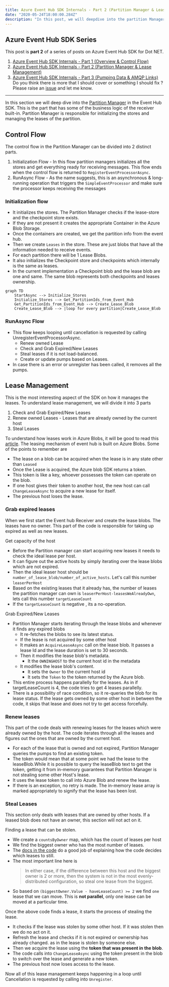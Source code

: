 ```yaml
---
title: Azure Event Hub SDK Internals - Part 2 (Partition Manager & Lease Management)
date: "2020-05-24T18:00:00.284Z"
description: "In this post, we will deepdive into the partition Manager with a special focus on Lease Management"
---
```



## Azure Event Hub SDK Series
This post is **part 2** of a series of posts on Azure Event Hub SDK for Dot NET.
1. [Azure Event Hub SDK Internals - Part 1 (Overview & Control Flow)](https://abhikmitra.github.io/blog/event-hub/)
2. [Azure Event Hub SDK Internals - Part 2 (Partition Manager & Lease Management)](https://abhikmitra.github.io/blog/event-hub-2/)
3. [Azure Event Hub SDK Internals - Part 3 (Pumping Data & AMQP Links)](https://abhikmitra.github.io/blog/event-hub-3/)
Do you think there is more that I should cover or something I should fix ? Please raise an [issue](https://github.com/abhikmitra/blog/issues) and let me know.

---



In this section we will deep dive into the [Partition Manager](https://github.com/Azure/azure-sdk-for-net/blob/5e30a0ca3873d54a310924925e35043dd9f3b6a0/sdk/eventhub/Microsoft.Azure.EventHubs.Processor/src/PartitionManager.cs) in the Event Hub SDK. This is the part that has some of the business logic of the receiver built-in. Partition Manager is responsible for initializing the stores and managing the leases of the partition.

## Control Flow

The control flow in the Partition Manager can be divided into 2 distinct parts.
1. Initialization Flow - In this flow partition managers initializes all the stores and get everything ready for receiving messages. This flow ends when the control flow is returned to `RegisterEventProcessorAsync`.
2. RunAsync Flow - As the name suggests, this is an asynchronous & long-running operation that triggers the `SimpleEventProcessor` and make sure the processor keeps receiving the messages


### Initialization flow

- It initializes the stores. The Partition Manager checks if the lease-store and the checkpoint store exists.
- If they are not present it creates the appropriate Container in the Azure Blob Storage.
- Once the containers are created, we get the partition info from the event hub.
- Then we create `Leases` in the store. These are just blobs that have all the information needed to receive events.
- For each partition there will be 1 Lease Blobs.
- It also initializes the Checkpoint store and checkpoints which internally is the same as leases.
- In the current implementation a Checkpoint blob and the lease blob are one and same. The same blob represents both checkpoints and leases ownership.

```mermaid
graph TD
    StartAsync --> Initialize_Stores
    Initialize_Stores --> Get_PartitionIds_from_Event_Hub
    Get_PartitionIds_from_Event_Hub --> Create_Lease_Blob
    Create_Lease_Blob --> |loop for every partition|Create_Lease_Blob
```

### RunAsync Flow

- This flow keeps looping until cancellation is requested by calling UnregisterEventProcessorAsync.
    - Renew owned Lease
    - Check and Grab Expired/New Leases
    - Steal leases if it is not load-balanced.
    - Create or update pumps based on Leases.
- In case there is an error or unregister has been called, it removes all the pumps.

## Lease Management
This is the most interesting aspect of the SDK on how it manages the leases. To understand lease management, we  will divide it into 3 parts

1. Check and Grab Expired/New Leases
2. Renew owned Leases - Leases that are already owned by the current host
3. Steal Leases

To understand how leases work in Azure Blobs, it will be good to read this [article](https://www.red-gate.com/simple-talk/cloud/platform-as-a-service/azure-blob-storage-part-8-blob-leases/). The leasing mechanism of event hub is built on Azure Blobs.
Some of the points to remember are

- The lease on a blob can be acquired when the lease is in any state other than `Leased`
- Once the Lease is acquired, the Azure blob SDK returns a token.
- This token is like a key, whoever possesses the token can operate on the blob.
- If one host gives their token to another host, the new host can call `ChangeLeaseAsync` to acquire a new lease for itself.
- The previous host loses the lease.

### Grab expired leases

When we first start the Event hub Receiver and create the lease blobs. The leases have no owner. This part of the code is responsible for taking up expired as well as new leases.

Get capacity of the host

- Before the Partition manager can start acquiring new leases it needs to check the ideal lease per host.
- It can figure out the active hosts by simply iterating over the lease blobs which are not expired.
- Then the ideal leaser host should be `number_of_lease_blob/number_of_active_hosts`. Let's call this number `leaserPerHost`
- Based on the existing leases that it already has, the number of leases the partition manager can own is `leaserPerHost-leasesWeAlreadyOwn`, lets call this number `targetLeaseCount`
- If the `targetLeaseCount` is negative , its a no-operation. 

Grab Expired/New Leases
- Partition Manager starts iterating through the lease blobs and whenever it finds any expired blobs
    - It re-fetches the blobs to see its latest status.
    - If the lease is not acquired by some other host
    - It makes an `AcquireLeaseAsync` call on the lease blob. It passes a lease Id and the lease duration is set to 30 seconds.
    - Then it modifies the lease blob's metadata. 
        - It the `OWNINGHOST` to the current host id in the metadata    
    - It modifies the lease blob's content. 
        - It sets the `Owner` to the current host id 
        - It sets the `Token` to the token returned by the Azure blob.
- This entire process happens parallelly for the leases. As in if targetLeaseCount is 4, the code tries to get 4 leases parallelly.
- There is a possibility of race condition, so it re-queries the blob for its lease status. If the lease gets owned by some other host in between the code, it skips that lease and does not try to get access forcefully.

### Renew leases
This part of the code deals with renewing leases for the leases which were already owned by the host. The code iterates through all the leases and figures out the ones that are owned by the current host.

- For each of the lease that is owned and not expired, Partition Manager queries the pumps to find an existing token.
- The token would mean that at some point we had the lease to the leaseBlob.While it is possible to query the leaseBlob text to get the token, getting it from in-memory guarantees that Partition Manager is not stealing some other Host's lease.
- It uses the lease token to call into Azure Blob and renew the lease.
- If there is an exception, no retry is made. The in-memory lease array is marked appropriately to signify that the lease has been lost.

### Steal Leases
This section only deals with leases that are owned by other hosts. If a leased blob does not have an owner, this section will not act on it.

Finding a lease that can be stolen.

- We create a `countsByOwner` map, which has the count of leases per host
- We find the biggest owner who has the most number of leases.
- The [docs in the code](https://github.com/Azure/azure-sdk-for-net/blob/5e30a0ca3873d54a310924925e35043dd9f3b6a0/sdk/eventhub/Microsoft.Azure.EventHubs.Processor/src/PartitionManager.cs#L641) do a good job of explaining how the code decides which leases to still.
- The most important line here is 
    > In either case, if the difference between this host and the biggest owner is 2 or more, then the system is not in the most evenly-distributed configuration, so steal one lease from the biggest.
- So based on `(biggestOwner.Value - haveLeaseCount) >= 2` we find `one` lease that we can move. This is **not parallel**, only one lease can be moved at a particular time.

Once the above code finds a lease, it starts the process of stealing the lease. 
- It checks if the lease was stolen by some other host. If it was stolen then we do no act on it.
- Refresh the lease and checks if it is not expired or ownership has already changed. as in the lease is stolen by someone else.
- Then we acquire the lease using the **token that was present in the blob**.
- The code calls into `ChangeLeaseAsync` using the token present in the blob to switch over the lease and generate a new token. 
- The previous host now loses access to the lease.

Now all of this lease management keeps happening in a loop until Cancellation is requested by calling into `Unregister`.

